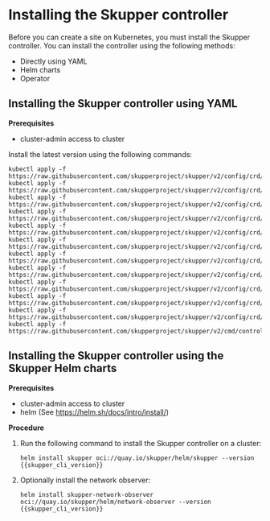 # Installing the Skupper controller

Before you can create a site on Kubernetes, you must install the Skupper controller. 
You can install the controller using the following methods:

* Directly using YAML
* Helm charts
* Operator 

## Installing the Skupper controller using YAML

**Prerequisites**

* cluster-admin access to cluster

Install the latest version using the following commands:

```
kubectl apply -f https://raw.githubusercontent.com/skupperproject/skupper/v2/config/crd/bases/skupper_access_grant_crd.yaml
kubectl apply -f https://raw.githubusercontent.com/skupperproject/skupper/v2/config/crd/bases/skupper_access_token_crd.yaml
kubectl apply -f https://raw.githubusercontent.com/skupperproject/skupper/v2/config/crd/bases/skupper_attached_connector_anchor_crd.yaml
kubectl apply -f https://raw.githubusercontent.com/skupperproject/skupper/v2/config/crd/bases/skupper_attached_connector_crd.yaml
kubectl apply -f https://raw.githubusercontent.com/skupperproject/skupper/v2/config/crd/bases/skupper_certificate_crd.yaml
kubectl apply -f https://raw.githubusercontent.com/skupperproject/skupper/v2/config/crd/bases/skupper_connector_crd.yaml
kubectl apply -f https://raw.githubusercontent.com/skupperproject/skupper/v2/config/crd/bases/skupper_link_crd.yaml
kubectl apply -f https://raw.githubusercontent.com/skupperproject/skupper/v2/config/crd/bases/skupper_listener_crd.yaml
kubectl apply -f https://raw.githubusercontent.com/skupperproject/skupper/v2/config/crd/bases/skupper_router_access_crd.yaml
kubectl apply -f https://raw.githubusercontent.com/skupperproject/skupper/v2/config/crd/bases/skupper_secured_access_crd.yaml
kubectl apply -f https://raw.githubusercontent.com/skupperproject/skupper/v2/config/crd/bases/skupper_site_crd.yaml
kubectl apply -f https://raw.githubusercontent.com/skupperproject/skupper/v2/cmd/controller/deploy_cluster_scope.yaml
```

## Installing the Skupper controller using the Skupper Helm charts

**Prerequisites**

* cluster-admin access to cluster
* helm (See https://helm.sh/docs/intro/install/)


**Procedure**

1. Run the following command to install the Skupper controller on a cluster:

   ```
   helm install skupper oci://quay.io/skupper/helm/skupper --version {{skupper_cli_version}}
   ```
2. Optionally install the network observer:
   ```
   helm install skupper-network-observer oci://quay.io/skupper/helm/network-observer --version {{skupper_cli_version}}
   ```


<!--
## Installing the Skupper controller using the Skupper Operator
-->
